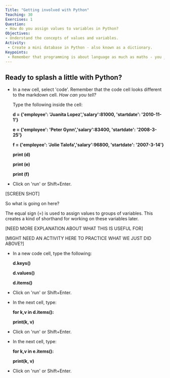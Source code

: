 ```yaml
---
Title: "Getting involved with Python"
Teaching: 30
Exercises: 1
Question:
- How do you assign values to variables in Python?
Objectives:
- Understand the concepts of values and variables. 
Activity:
 - Create a mini database in Python - also known as a dictionary.
Keypoints:
 - Remember that programming is about language as much as maths - you _can_ talk to a computer and it will understand if you know the language!
---
```


## Ready to splash a little with Python?

  - In a new cell, select 'code'. Remember that the code cell looks different to the markdown cell. _How can you tell?_ 
  
    Type the following inside the cell:
    
      **d = {'employee': 'Juanita Lopez','salary':81000, 'startdate': '2010-11-1'}**
      
      **e = {'employee': 'Peter Gynn','salary':83400, 'startdate': '2008-3-25'}**
      
      **f = {'employee': 'Jolie Talofa','salary':96800, 'startdate': '2007-3-14'}**
      
      **print (d)**
      
      **print (e)**
      
      **print (f)**
      
  - Click on 'run' or Shift+Enter.

[SCREEN SHOT]

So what is going on here?

The equal sign (=) is used to assign values to groups of variables. This creates a kind of shorthand for working on these variables later.

[NEED MORE EXPLANATION ABOUT WHAT THIS IS USEFUL FOR]

[MIGHT NEED AN ACTIVITY HERE TO PRACTICE WHAT WE JUST DID ABOVE?]

  - In a new code cell, type the following:

      **d.keys()**

      **d.values()**

      **d.items()**

  - Click on 'run' or Shift+Enter.

  - In the next cell, type:

      **for k,v in d.items():**
      
      **print(k, v)**

  - Click on 'run' or Shift+Enter.

  - In the next cell, type:

      **for k,v in e.items():**
      
      **print(k, v)**

 - Click on 'run' or Shift+Enter.
